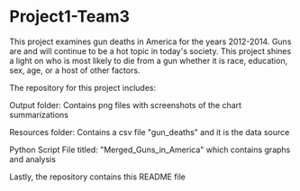 # Project1-Team3
This project examines gun deaths in America for the years 2012-2014.
Guns are and will continue to be a hot topic in today's society.
This project shines a light on who is most likely to die from a gun whether it is race,
education, sex, age, or a host of other factors.

The repository for this project includes:

Output folder: Contains png files with screenshots of the chart summarizations

Resources folder: Contains a csv file "gun_deaths" and it is the data source

Python Script File titled: "Merged_Guns_in_America" which contains graphs and analysis

Lastly, the repository contains this README file
